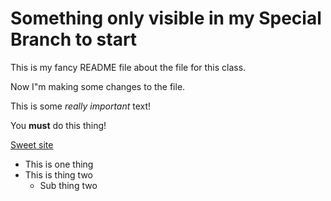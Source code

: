 # Something only visible in my Special Branch to start

This is my fancy README file about the file for this class.


Now I"m making some changes to the file.


This is some *really important* text!

You __must__ do this thing!

[Sweet site](http://www.google.com)


* This is one thing
* This is thing two
   * Sub thing two





